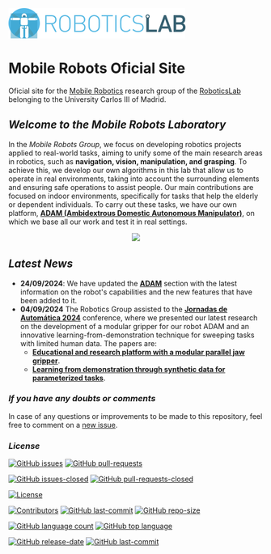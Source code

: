 [![roboticslab-uc3m logo](fig/roboticslab-banner-350px.png)](https://github.com/roboticslab-uc3m)

# Mobile Robots Oficial Site
Oficial site for the [Mobile Robotics](https://mobile-robots-group-uc3m.github.io/MobileRobotsDocumentation) research group of the [RoboticsLab](https://github.com/roboticslab-uc3m) belonging to the University Carlos III of Madrid.
## *Welcome to the Mobile Robots Laboratory*

In the *Mobile Robots Group*, we focus on developing robotics projects applied to real-world tasks, aiming to unify some of the main research areas in robotics, such as **navigation, vision, manipulation, and grasping**. To achieve this, we develop our own algorithms in this lab that allow us to operate in real environments, taking into account the surrounding elements and ensuring safe operations to assist people. Our main contributions are focused on indoor environments, specifically for tasks that help the elderly or dependent individuals. To carry out these tasks, we have our own platform, [**ADAM (Ambidextrous Domestic Autonomous Manipulator)**](./ADAM/), on which we base all our work and test it in real settings.

<p align="center">
  <img src="fig/gifAdam.gif" style="max-width: auto; height: auto;" />
</p>

## *Latest News*
- **24/09/2024**: We have updated the [**ADAM**](./ADAM/) section with the latest information on the robot's capabilities and the new features that have been added to it.
- **04/09/2024** The Robotics Group assisted to the [**Jornadas de Automática 2024**](https://jautomatica.uma.es/) conference, where we presented our latest research on the development of a modular gripper for our robot ADAM and an innovative learning-from-demonstration technique for sweeping tasks with limited human data. The papers are:
  - [**Educational and research platform with a modular parallel jaw gripper**](https://www.researchgate.net/publication/382820563_Plataforma_educativa_y_de_investigacion_con_pinza_paralela_modular).
  - [**Learning from demonstration through synthetic data for parameterized tasks**](https://www.researchgate.net/publication/382817809_Aprendizaje_por_demostracion_mediante_datos_sinteticos_para_tareas_parametrizadas).


### *If you have any doubts or comments*

In case of any questions or improvements to be made to this repository, feel free to comment on a [new issue](https://github.com/Mobile-Robots-Group-UC3M/MobileRobotsDocumentation/issues).

### *License*
[![GitHub issues](https://img.shields.io/github/issues/Mobile-Robots-Group-UC3M/MobileRobotsDocumentation.svg)]()
[![GitHub pull-requests](https://img.shields.io/github/issues-pr/Mobile-Robots-Group-UC3M/MobileRobotsDocumentation.svg)]()

[![GitHub issues-closed](https://img.shields.io/github/issues-closed/Mobile-Robots-Group-UC3M/MobileRobotsDocumentation.svg)]()
[![GitHub pull-requests-closed](https://img.shields.io/github/issues-pr-closed/Mobile-Robots-Group-UC3M/MobileRobotsDocumentation.svg)]()

[![License](https://img.shields.io/github/license/Mobile-Robots-Group-UC3M/MobileRobotsDocumentation.svg)](https://opensource.org/licenses/LGPL-2.1)

[![Contributors](https://img.shields.io/github/contributors/Mobile-Robots-Group-UC3M/MobileRobotsDocumentation.svg)]()
[![GitHub last-commit](https://img.shields.io/github/last-commit/Mobile-Robots-Group-UC3M/MobileRobotsDocumentation.svg)]()
[![GitHub repo-size](https://img.shields.io/github/repo-size/Mobile-Robots-Group-UC3M/MobileRobotsDocumentation.svg)]()

[![GitHub language count](https://img.shields.io/github/languages/count/Mobile-Robots-Group-UC3M/MobileRobotsDocumentation.svg)]()
[![GitHub top language](https://img.shields.io/github/languages/top/Mobile-Robots-Group-UC3M/MobileRobotsDocumentation.svg)]()

[![GitHub release-date](https://img.shields.io/github/release-date/Mobile-Robots-Group-UC3M/MobileRobotsDocumentation.svg)]()
[![GitHub last-commit](https://img.shields.io/github/last-commit/Mobile-Robots-Group-UC3M/MobileRobotsDocumentation.svg)]()

